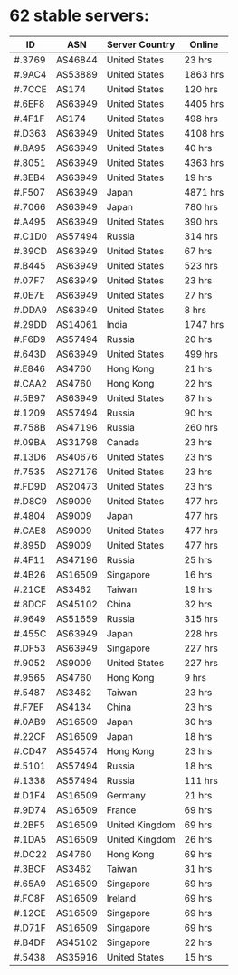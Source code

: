 # 62 stable servers:

| ID | ASN | Server Country | Online |
| ------ | ------ | ------ | ------ |
| #.3769 | AS46844 | United States | 23 hrs |
| #.9AC4 | AS53889 | United States | 1863 hrs |
| #.7CCE | AS174 | United States | 120 hrs |
| #.6EF8 | AS63949 | United States | 4405 hrs |
| #.4F1F | AS174 | United States | 498 hrs |
| #.D363 | AS63949 | United States | 4108 hrs |
| #.BA95 | AS63949 | United States | 40 hrs |
| #.8051 | AS63949 | United States | 4363 hrs |
| #.3EB4 | AS63949 | United States | 19 hrs |
| #.F507 | AS63949 | Japan | 4871 hrs |
| #.7066 | AS63949 | Japan | 780 hrs |
| #.A495 | AS63949 | United States | 390 hrs |
| #.C1D0 | AS57494 | Russia | 314 hrs |
| #.39CD | AS63949 | United States | 67 hrs |
| #.B445 | AS63949 | United States | 523 hrs |
| #.07F7 | AS63949 | United States | 23 hrs |
| #.0E7E | AS63949 | United States | 27 hrs |
| #.DDA9 | AS63949 | United States | 8 hrs |
| #.29DD | AS14061 | India | 1747 hrs |
| #.F6D9 | AS57494 | Russia | 20 hrs |
| #.643D | AS63949 | United States | 499 hrs |
| #.E846 | AS4760 | Hong Kong | 21 hrs |
| #.CAA2 | AS4760 | Hong Kong | 22 hrs |
| #.5B97 | AS63949 | United States | 87 hrs |
| #.1209 | AS57494 | Russia | 90 hrs |
| #.758B | AS47196 | Russia | 260 hrs |
| #.09BA | AS31798 | Canada | 23 hrs |
| #.13D6 | AS40676 | United States | 23 hrs |
| #.7535 | AS27176 | United States | 23 hrs |
| #.FD9D | AS20473 | United States | 23 hrs |
| #.D8C9 | AS9009 | United States | 477 hrs |
| #.4804 | AS9009 | Japan | 477 hrs |
| #.CAE8 | AS9009 | United States | 477 hrs |
| #.895D | AS9009 | United States | 477 hrs |
| #.4F11 | AS47196 | Russia | 25 hrs |
| #.4B26 | AS16509 | Singapore | 16 hrs |
| #.21CE | AS3462 | Taiwan | 19 hrs |
| #.8DCF | AS45102 | China | 32 hrs |
| #.9649 | AS51659 | Russia | 315 hrs |
| #.455C | AS63949 | Japan | 228 hrs |
| #.DF53 | AS63949 | Singapore | 227 hrs |
| #.9052 | AS9009 | United States | 227 hrs |
| #.9565 | AS4760 | Hong Kong | 9 hrs |
| #.5487 | AS3462 | Taiwan | 23 hrs |
| #.F7EF | AS4134 | China | 23 hrs |
| #.0AB9 | AS16509 | Japan | 30 hrs |
| #.22CF | AS16509 | Japan | 18 hrs |
| #.CD47 | AS54574 | Hong Kong | 23 hrs |
| #.5101 | AS57494 | Russia | 18 hrs |
| #.1338 | AS57494 | Russia | 111 hrs |
| #.D1F4 | AS16509 | Germany | 21 hrs |
| #.9D74 | AS16509 | France | 69 hrs |
| #.2BF5 | AS16509 | United Kingdom | 69 hrs |
| #.1DA5 | AS16509 | United Kingdom | 26 hrs |
| #.DC22 | AS4760 | Hong Kong | 69 hrs |
| #.3BCF | AS3462 | Taiwan | 31 hrs |
| #.65A9 | AS16509 | Singapore | 69 hrs |
| #.FC8F | AS16509 | Ireland | 69 hrs |
| #.12CE | AS16509 | Singapore | 69 hrs |
| #.D71F | AS16509 | Singapore | 69 hrs |
| #.B4DF | AS45102 | Singapore | 22 hrs |
| #.5438 | AS35916 | United States | 15 hrs |

